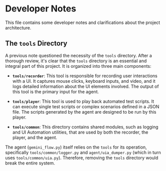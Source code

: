 # Developer Notes

This file contains some developer notes and clarifications about the project architecture.

## The `tools` Directory

A previous note questioned the necessity of the `tools` directory. After a thorough review, it's clear that the `tools` directory is an essential and integral part of this project. It is organized into three main components:

- **`tools/recorder`**: This tool is responsible for recording user interactions with a UI. It captures mouse clicks, keyboard inputs, and video, and it logs detailed information about the UI elements involved. The output of this tool is the primary input for the agent.

- **`tools/player`**: This tool is used to play back automated test scripts. It can execute single test scripts or complex scenarios defined in a JSON file. The scripts generated by the agent are designed to be run by this player.

- **`tools/common`**: This directory contains shared modules, such as logging and UI Automation utilities, that are used by both the recorder, the player, and the agent.

The agent (`gemini_flow.py`) itself relies on the `tools` for its operation, specifically `tools/common/logger.py` and `agent/uia_dumper.py` (which in turn uses `tools/common/uia.py`). Therefore, removing the `tools` directory would break the entire system.